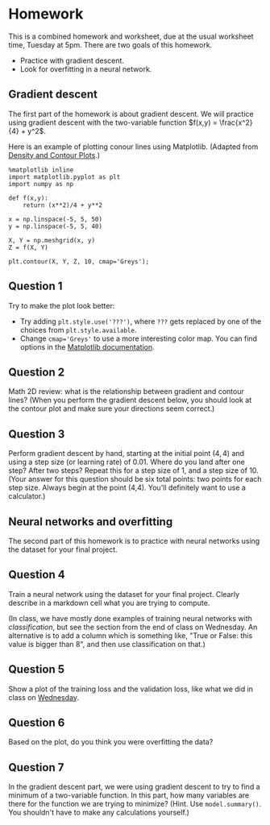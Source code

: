 # Homework

This is a combined homework and worksheet, due at the usual worksheet time, Tuesday at 5pm.  There are two goals of this homework.
* Practice with gradient descent.
* Look for overfitting in a neural network.

## Gradient descent

The first part of the homework is about gradient descent.  We will practice using gradient descent with the two-variable function $f(x,y) = \frac{x^2}{4} + y^2$.

Here is an example of plotting conour lines using Matplotlib.  (Adapted from [Density and Contour Plots](https://jakevdp.github.io/PythonDataScienceHandbook/04.04-density-and-contour-plots.html).)

```
%matplotlib inline
import matplotlib.pyplot as plt
import numpy as np

def f(x,y):
    return (x**2)/4 + y**2

x = np.linspace(-5, 5, 50)
y = np.linspace(-5, 5, 40)

X, Y = np.meshgrid(x, y)
Z = f(X, Y)

plt.contour(X, Y, Z, 10, cmap='Greys');
```

## Question 1
Try to make the plot look better:
* Try adding `plt.style.use('???')`, where `???` gets replaced by one of the choices from `plt.style.available`.
* Change `cmap='Greys'` to use a more interesting color map.  You can find options in the [Matplotlib documentation](https://matplotlib.org/stable/tutorials/colors/colormaps.html).

## Question 2
Math 2D review: what is the relationship between gradient and contour lines?  (When you perform the gradient descent below, you should look at the contour plot and make sure your directions seem correct.)

## Question 3

Perform gradient descent by hand, starting at the initial point $(4,4)$ and using a step size (or learning rate) of 0.01.  Where do you land after one step?  After two steps?  Repeat this for a step size of 1, and a step size of 10.  (Your answer for this question should be six total points: two points for each step size.  Always begin at the point (4,4).  You'll definitely want to use a calculator.)

## Neural networks and overfitting

The second part of this homework is to practice with neural networks using the dataset for your final project.

## Question 4
Train a neural network using the dataset for your final project.  Clearly describe in a markdown cell what you are trying to compute.  

(In class, we have mostly done examples of training neural networks with *classification*, but see the [](tf-regression) section from the end of class on Wednesday.  An alternative is to add a column which is something like, "True or False: this value is bigger than 8", and then use classification on that.)

## Question 5
Show a plot of the training loss and the validation loss, like what we did in class on [Wednesday](overfitting.ipynb).

## Question 6
Based on the plot, do you think you were overfitting the data?

## Question 7

In the gradient descent part, we were using gradient descent to try to find a minimum of a two-variable function.  In this part, how many variables are there for the function we are trying to minimize?  (Hint.  Use `model.summary()`.  You shouldn't have to make any calculations yourself.)
